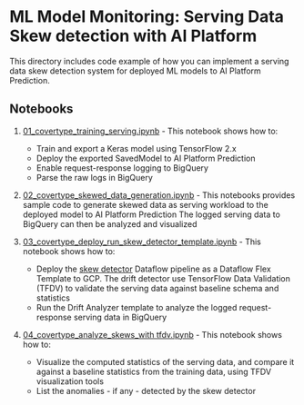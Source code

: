 # ML Model Monitoring: Serving Data Skew detection with AI Platform

This directory includes code example of how you can implement a serving data skew detection system for deployed ML
models to AI Platform Prediction.

## Notebooks

1. [01_covertype_training_serving.ipynb](01_covertype_training_serving.ipynb) - This notebook shows how to:
    * Train and export a Keras model using TensorFlow 2.x
    * Deploy the exported SavedModel to AI Platform Prediction
    * Enable request-response logging to BigQuery
    * Parse the raw logs in BigQuery
    
2. [02_covertype_skewed_data_generation.ipynb](02_covertype_skewed_data_generation.ipynb) - This notebooks 
provides sample code to generate skewed data as serving workload to the deployed model to AI Platform Prediction
The logged serving data to BigQuery can then be analyzed and visualized

3. [03_covertype_deploy_run_skew_detector_template.ipynb](03_covertype_deploy_run_skew_detector_template.ipynb) -
This notebook shows how to:
    * Deploy the [skew detector](skew_detector) Dataflow pipeline as a Dataflow Flex Template to GCP.
     The drift detector use TensorFlow Data Validation (TFDV) to validate the serving data against 
     baseline schema and statistics
    * Run the Drift Analyzer template to analyze the logged request-response serving data in BigQuery

4. [04_covertype_analyze_skews_with tfdv.ipynb](04_covertype_analyze_skews_with_tfdv.ipynb) - This notebook
shows how to:
    * Visualize the computed statistics of the serving data, and compare it against a baseline statistics from 
    the training data, using TFDV visualization tools
    * List the anomalies - if any - detected by the skew detector
